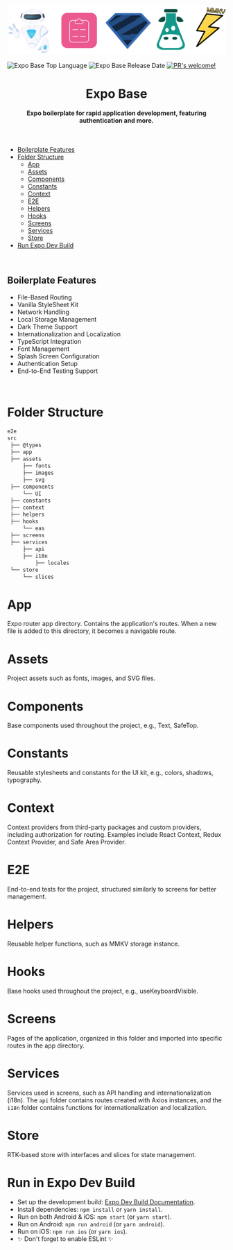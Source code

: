 <p align="center">
  <img alt="Expo Base" width=600 src="https://raw.githubusercontent.com/sabuhiteymurov/expo-base/main/docs/img/expo-base-logo.png"/>
</p>

![Expo Base Top Language](https://img.shields.io/github/languages/top/sabuhiteymurov/expo-base)
![Expo Base Release Date](https://img.shields.io/github/release-date/sabuhiteymurov/expo-base)
[![PR's welcome!](https://img.shields.io/badge/PRs-welcome-brightgreen.svg)](https://github.com/sabuhiteymurov/expo-base/pulls)

<h1 align="center">Expo Base</h1>

<h4 align="center">Expo boilerplate for rapid application development, featuring authentication and more.</h4>

<br>

- [Boilerplate Features](#boilerplate-features)
- [Folder Structure](#folder-structure)
    - [App](#app)
    - [Assets](#assets)
    - [Components](#components)
    - [Constants](#constants)
    - [Context](#context)
    - [E2E](#e2e)
    - [Helpers](#helpers)
    - [Hooks](#hooks)
    - [Screens](#screens)
    - [Services](#services)
    - [Store](#store)
- [Run Expo Dev Build](#run-expo-dev-build)

<br>

<a id="boilerplate-features"></a>

## Boilerplate Features

- File-Based Routing
- Vanilla StyleSheet Kit
- Network Handling
- Local Storage Management
- Dark Theme Support
- Internationalization and Localization
- TypeScript Integration
- Font Management
- Splash Screen Configuration
- Authentication Setup
- End-to-End Testing Support

<br>

<a id="folder-structure"></a>

# Folder Structure

```
e2e
src
 ├── @types
 ├── app
 ├── assets
     ├── fonts
     ├── images
     ├── svg
 ├── components
     └── UI
 ├── constants
 ├── context
 ├── helpers
 ├── hooks
     └── eas
 ├── screens
 ├── services
     ├── api
     ├── i18n
         ├── locales
 └── store
     └── slices
```

<a id="app"></a>

# App

Expo router app directory. Contains the application's routes. When a new file is added to this directory, it becomes a
navigable route.

<a id="assets"></a>

# Assets

Project assets such as fonts, images, and SVG files.

<a id="components"></a>

# Components

Base components used throughout the project, e.g., Text, SafeTop.

<a id="constants"></a>

# Constants

Reusable stylesheets and constants for the UI kit, e.g., colors, shadows, typography.

<a id="context"></a>

# Context

Context providers from third-party packages and custom providers, including authorization for routing. Examples include
React Context, Redux Context Provider, and Safe Area Provider.

<a id="e2e"></a>

# E2E

End-to-end tests for the project, structured similarly to screens for better management.

<a id="helpers"></a>

# Helpers

Reusable helper functions, such as MMKV storage instance.

<a id="hooks"></a>

# Hooks

Base hooks used throughout the project, e.g., useKeyboardVisible.

<a id="screens"></a>

# Screens

Pages of the application, organized in this folder and imported into specific routes in the app directory.

<a id="services"></a>

# Services

Services used in screens, such as API handling and internationalization (i18n). The `api` folder contains routes created
with Axios instances, and the `i18n` folder contains functions for internationalization and localization.

<a id="store"></a>

# Store

RTK-based store with interfaces and slices for state management.

<a id="run-expo-dev-build"></a>

# Run in Expo Dev Build

- Set up the development
  build: [Expo Dev Build Documentation](https://docs.expo.dev/develop/development-builds/create-a-build).
- Install dependencies: `npm install` or `yarn install`.
- Run on both Android & iOS: `npm start` (or `yarn start`).
- Run on Android: `npm run android` (or `yarn android`).
- Run on iOS: `npm run ios` (or `yarn ios`).
- ✨ Don't forget to enable ESLint ✨
